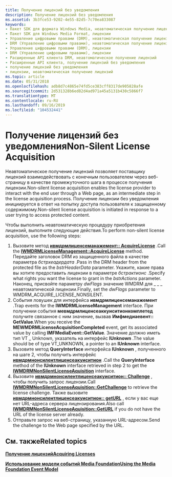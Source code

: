 ```yaml
---
title: Получение лицензий без уведомления
description: Получение лицензий без уведомления
ms.assetid: 3b3fce53-9202-4e55-82d5-7c70ea833087
keywords:
- Пакет SDK для формата Windows Media, неавтоматическая получение лицензий
- Пакет SDK для Windows Media Format, лицензии
- Управление цифровыми правами (DRM), неавтоматическая получение лицензий
- DRM (Управление цифровыми правами), неавтоматическая получение лицензий
- Управление цифровыми правами (DRM), лицензии
- DRM (Управление цифровыми правами), лицензии
- Расширенные API клиента DRM, неавтоматическое получение лицензий
- Расширенные API клиента, получение лицензий без уведомления
- получение лицензий без уведомления
- лицензии, неавтоматическая получение лицензий
ms.topic: article
ms.date: 05/31/2018
ms.openlocfilehash: adb8d7c4865e74fd5ce383cff8317de905828afe
ms.sourcegitcommit: 2d531328b6ed82d4ad971a45a5131b430c5866f7
ms.translationtype: MT
ms.contentlocale: ru-RU
ms.lasthandoff: 09/16/2019
ms.locfileid: "104532441"
---
```

# <a name="non-silent-license-acquisition"></a><span data-ttu-id="56a26-113">Получение лицензий без уведомления</span><span class="sxs-lookup"><span data-stu-id="56a26-113">Non-Silent License Acquisition</span></span>

<span data-ttu-id="56a26-114">Неавтоматическое получение лицензий позволяет поставщику лицензий взаимодействовать с конечным пользователем через веб-страницу в качестве промежуточного шага в процессе получения лицензии.</span><span class="sxs-lookup"><span data-stu-id="56a26-114">Non-silent license acquisition enables the license provider to interact with the end user through a Web page, as an intermediate step in the license acquisition process.</span></span> <span data-ttu-id="56a26-115">Получение лицензии без уведомления инициируется в ответ на попытку доступа пользователя к защищенному содержимому.</span><span class="sxs-lookup"><span data-stu-id="56a26-115">Non-silent license acquisition is initiated in response to a user trying to access protected content.</span></span>

<span data-ttu-id="56a26-116">Чтобы выполнить неавтоматическую процедуру приобретения лицензий, выполните следующие действия.</span><span class="sxs-lookup"><span data-stu-id="56a26-116">To perform non-silent license acquisition, use the following steps:</span></span>

1.  <span data-ttu-id="56a26-117">Вызовите метод [**ивмдрмлиценсеманажемент:: AcquireLicense**](iwmdrmlicensemanagement-acquirelicense.md) .</span><span class="sxs-lookup"><span data-stu-id="56a26-117">Call the [**IWMDRMLicenseManagement::AcquireLicense**](iwmdrmlicensemanagement-acquirelicense.md) method.</span></span> <span data-ttu-id="56a26-118">Передайте заголовок DRM из защищенного файла в качестве параметра *бстрхеадердата* .</span><span class="sxs-lookup"><span data-stu-id="56a26-118">Pass in the DRM header from the protected file as the *bstrHeaderData* parameter.</span></span> <span data-ttu-id="56a26-119">Укажите, какие права вы хотите предоставить лицензии в параметре *бстрактионс* .</span><span class="sxs-lookup"><span data-stu-id="56a26-119">Specify what rights you want the license to grant in the *bstrActions* parameter.</span></span> <span data-ttu-id="56a26-120">Наконец, присвойте параметру *dwFlags* значение WMDRM для \_ \_ \_ неавтоматической лицензии.</span><span class="sxs-lookup"><span data-stu-id="56a26-120">Finally, set the *dwFlags* parameter to WMDRM\_ACQUIRE\_LICENSE\_NONSILENT.</span></span>
2.  <span data-ttu-id="56a26-121">События ловушек для интерфейса **ивмдрмлиценсеманажемент** .</span><span class="sxs-lookup"><span data-stu-id="56a26-121">Trap events for the **IWMDRMLicenseManagement** interface.</span></span> <span data-ttu-id="56a26-122">При получении события **мевмдрмлиценсеаккуиситионкомплетед** получите связанное с ним значение, вызвав **Имфмедиаевент:: GetValue**.</span><span class="sxs-lookup"><span data-stu-id="56a26-122">When you receive the **MEWMDRMLicenseAcquisitionCompleted** event, get its associated value by calling **IMFMediaEvent::GetValue**.</span></span> <span data-ttu-id="56a26-123">Значение должно иметь тип VT \_ Unknown, указатель на интерфейс **IUnknown** .</span><span class="sxs-lookup"><span data-stu-id="56a26-123">The value should be of type VT\_UNKNOWN, a pointer to an **IUnknown** interface.</span></span>
3.  <span data-ttu-id="56a26-124">Вызовите метод **QueryInterface** интерфейса **IUnknown** , полученного на шаге 2, чтобы получить интерфейс [**ивмдрмнонсилентлиценсеакуиситион**](iwmdrmnonsilentlicenseaquisition.md) .</span><span class="sxs-lookup"><span data-stu-id="56a26-124">Call the **QueryInterface** method of the **IUnknown** interface retrieved in step 2 to get the [**IWMDRMNonSilentLicenseAquisition**](iwmdrmnonsilentlicenseaquisition.md) interface.</span></span>
4.  <span data-ttu-id="56a26-125">Вызовите [**ивмдрмнонсилентлиценсеакуиситион:: Challenge**](iwmdrmnonsilentlicenseaquisition-getchallenge.md) , чтобы получить запрос лицензии.</span><span class="sxs-lookup"><span data-stu-id="56a26-125">Call [**IWMDRMNonSilentLicenseAquisition::GetChallenge**](iwmdrmnonsilentlicenseaquisition-getchallenge.md) to retrieve the license challenge.</span></span> <span data-ttu-id="56a26-126">Также вызовите [**ивмдрмнонсилентлиценсеакуиситион:: getURL**](iwmdrmnonsilentlicenseaquisition-geturl.md) , если у вас еще нет URL-адреса сервера лицензирования.</span><span class="sxs-lookup"><span data-stu-id="56a26-126">Also call [**IWMDRMNonSilentLicenseAquisition::GetURL**](iwmdrmnonsilentlicenseaquisition-geturl.md) if you do not have the URL of the license server already.</span></span>
5.  <span data-ttu-id="56a26-127">Отправьте запрос на веб-страницу, указанную URL-адресом.</span><span class="sxs-lookup"><span data-stu-id="56a26-127">Send the challenge to the Web page specified by the URL.</span></span>

## <a name="related-topics"></a><span data-ttu-id="56a26-128">См. также</span><span class="sxs-lookup"><span data-stu-id="56a26-128">Related topics</span></span>

<dl> <dt>

[<span data-ttu-id="56a26-129">**Получение лицензий**</span><span class="sxs-lookup"><span data-stu-id="56a26-129">**Acquiring Licenses**</span></span>](acquiring-licenses.md)
</dt> <dt>

[<span data-ttu-id="56a26-130">**Использование модели событий Media Foundation**</span><span class="sxs-lookup"><span data-stu-id="56a26-130">**Using the Media Foundation Event Model**</span></span>](using-the-media-foundation-model.md)
</dt> </dl>

 

 




